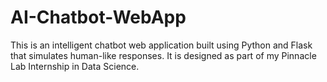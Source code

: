 # AI-Chatbot-WebApp
This is an intelligent chatbot web application built using Python and Flask that simulates human-like responses. It is designed as part of my Pinnacle Lab Internship in Data Science.
